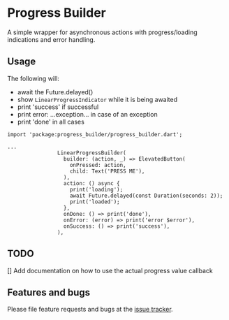 # Progress Builder

A simple wrapper for asynchronous actions with progress/loading indications and error handling.

## Usage

The following will:
* await the Future.delayed()
* show `LinearProgressIndicator` while it is being awaited
* print 'success' if successful
* print error: ...exception... in case of an exception
* print 'done' in all cases

```
import 'package:progress_builder/progress_builder.dart';

...
                LinearProgressBuilder(
                  builder: (action, _) => ElevatedButton(
                    onPressed: action,
                    child: Text('PRESS ME'),
                  ),
                  action: () async {
                    print('loading');
                    await Future.delayed(const Duration(seconds: 2));
                    print('loaded');
                  },
                  onDone: () => print('done'),
                  onError: (error) => print('error $error'),
                  onSuccess: () => print('success'),
                ),

```

## TODO
[] Add documentation on how to use the actual progress value callback

## Features and bugs

Please file feature requests and bugs at the [issue tracker][tracker].

[tracker]: https://github.com/apexlabs-ai/progress_builder/issues
